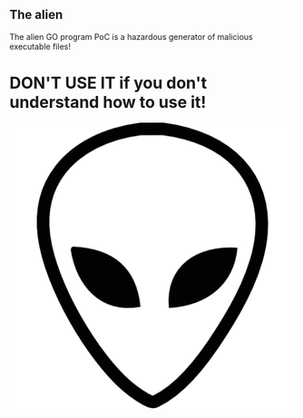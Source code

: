## The alien
The alien GO program PoC is a hazardous generator of malicious executable files!
# DON'T USE IT if you don't understand how to use it!

![](https://github.com/nu11secur1ty/GoLang/blob/main/PoC-scripts/alien/docs/logo.png)
